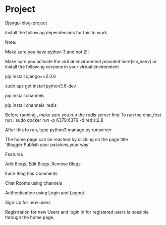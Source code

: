 # Project

Django-blog-project

Install the following dependencies for this to work


Note: 

Make sure you have python 3 and not 2!!

Make sure you activate the virtual environment provided here(iso_venv) or install the following versions in your virtual                              environment

pip install django==2.0.6

sudo apt-get install python3.6-dev

pip install channels

pip install channels_redis
    
Before running , make sure you run the redis server first To run the chat,first run : sudo docker run -p 6379:6379 -d                                 redis:2.8

After this to run, type python3 manage.py runserver 

The home page can be reached by clicking on the page title 'Blogger:Publish your passions,your way'




Features
          
Add Blogs, Edit Blogs ,Remove Blogs 

Each Blog has Comments

Chat Rooms using channels

Authentication using Login and Logout

Sign Up for new users

Registration for new Users and login in for registered users is possible through the home page. 
